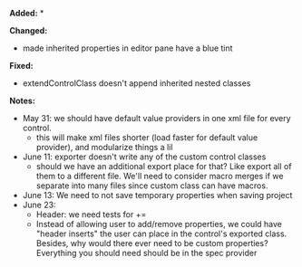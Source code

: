 **Added:**
* 

**Changed:**
* made inherited properties in editor pane have a blue tint 

**Fixed:**
* extendControlClass doesn't append inherited nested classes

**Notes:**
* May 31: we should have default value providers in one xml file for every control.
    * this will make xml files shorter (load faster for default value provider), and modularize things a lil
* June 11: exporter doesn't write any of the custom control classes
    * should we have an additional export place for that? Like export all of them to a different file.
      We'll need to consider macro merges if we separate into many files since custom class can have macros.
* June 13: We need to not save temporary properties when saving project
* June 23:
    - Header: we need tests for +=
    - Instead of allowing user to add/remove properties, we could have "header inserts" the user can place in the
      control's exported class. Besides, why would there ever need to be custom properties? Everything you should need
      should be in the spec provider
    